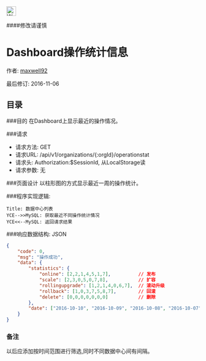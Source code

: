 <img src="http://kubernetes.io/kubernetes/img/warning.png" alt="WARNING" width="25" height="25"> 

####修改请谨慎

Dashboard操作统计信息
==============

作者: [maxwell92](https://github.com/maxwell92)

最后修订: 2016-11-06

目录
--------------
###目的
在Dashboard上显示最近的操作情况。


###请求

* 请求方法: GET 
* 请求URL: /api/v1/organizations/{:orgId}/operationstat
* 请求头: Authorization:$SessionId, 从LocalStorage读 
* 请求参数: 无


###页面设计 
以柱形图的方式显示最近一周的操作统计。


###程序实现逻辑:

```Sequence
Title: 数据中心列表 
YCE-->>MySQL: 获取最近不同操作统计情况
YCE<<--MySQL: 返回请求结果
```

###响应数据结构: 
JSON
```json
{
    "code": 0,
    "msg": "操作成功", 
    "data": {
        "statistics": {
            "online": [2,2,1,4,5,1,7],          // 发布 
            "scale": [2,3,0,5,0,7,8],           // 扩容
            "rollingupgrade": [1,2,1,4,0,6,7],  // 滚动升级 
            "rollback": [1,0,3,7,5,8,7],        // 回滚
            "delete": [0,0,0,0,0,0,0]           // 删除
        },
        "date": ["2016-10-10", "2016-10-09", "2016-10-08", "2016-10-07", "2016-10-06", "2016-10-05", "2016-10-04", "2016-10-03"]
    } 
}
```

### 备注
以后应添加按时间范围进行筛选,同时不同数据中心间有间隔。
